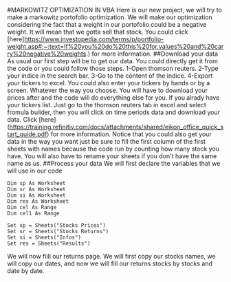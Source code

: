   #MARKOWITZ OPTIMIZATION IN VBA
  Here is our new project, we will try to make a markowitz portofolio optimization. We will make our optimization considering the fact that a weight in our portofolio could be a negative weight. It will mean that we gotta sell that stock. You could click [here]https://www.investopedia.com/terms/p/portfolio-weight.asp#:~:text=If%20you%20do%20this%20for,values%20and%20carry%20negative%20weights.) for more information.
  ##Download your data
  As usual our first step will be to get our data. You could directly get it from the code or you could follow those steps.
  1-Open thomson reuters.
  2-Type your indice in the search bar.
  3-Go to the content of the indice.
  4-Export your tickers to excel.
  You could also enter your tickers by hands or by a screen. Whatever the way you choose. You will have to download your prices after and the code will do everything else for you. If you alrady have your tickers list. Just go to the thomson reuters tab in excel and select fromula builder, then you will click on time periods data and download your data. Click  [here] (https://training.refinitiv.com/docs/attachments/shared/eikon_office_quick_start_guide.pdf) for more information.
  Notice that you could also get your data in the way you want just be sure to fill the first column of the first sheets with names because the code run by counting how many stock you have. You will also have to rename your sheets if you don't have the same name as us.
  ##Process your data
  We will first declare the variables that we will use in our code
```{r}
Dim sp As Worksheet
Dim sr As Worksheet
Dim si As Worksheet
Dim res As Worksheet
Dim cel As Range
Dim cel1 As Range

Set sp = Sheets("Stocks Prices")
Set sr = Sheets("Stocks Returns")
Set si = Sheets("Infos")
Set res = Sheets("Results")

```
  We will now fiill our returns page. We will first copy our stocks names, we will copy our dates, and now we will fill our returns stocks by stocks and date by date.
